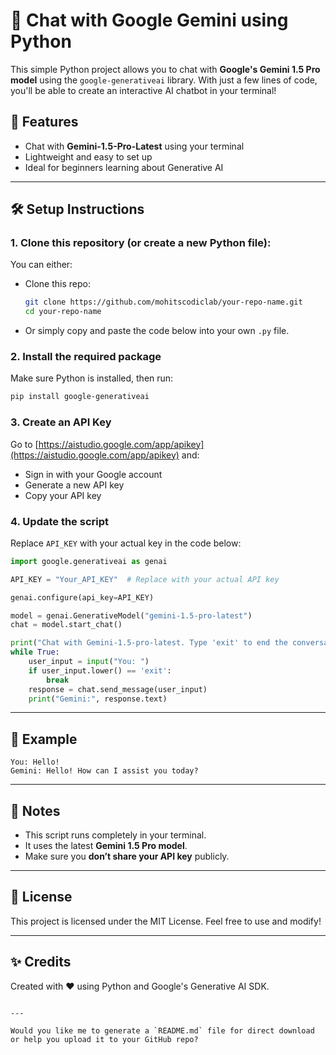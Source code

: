 # 💬 Chat with Google Gemini using Python

This simple Python project allows you to chat with **Google's Gemini 1.5 Pro model** using the `google-generativeai` library. With just a few lines of code, you'll be able to create an interactive AI chatbot in your terminal!

## 🚀 Features
- Chat with **Gemini-1.5-Pro-Latest** using your terminal
- Lightweight and easy to set up
- Ideal for beginners learning about Generative AI

---

## 🛠️ Setup Instructions

### 1. Clone this repository (or create a new Python file):
You can either:
- Clone this repo:  
  ```bash
  git clone https://github.com/mohitscodiclab/your-repo-name.git
  cd your-repo-name
  ```

- Or simply copy and paste the code below into your own `.py` file.

### 2. Install the required package
Make sure Python is installed, then run:

```bash
pip install google-generativeai
```

### 3. Create an API Key
Go to [https://aistudio.google.com/app/apikey](https://aistudio.google.com/app/apikey) and:
- Sign in with your Google account
- Generate a new API key
- Copy your API key

### 4. Update the script

Replace `API_KEY` with your actual key in the code below:

```python
import google.generativeai as genai

API_KEY = "Your_API_KEY"  # Replace with your actual API key

genai.configure(api_key=API_KEY)

model = genai.GenerativeModel("gemini-1.5-pro-latest")  
chat = model.start_chat()

print("Chat with Gemini-1.5-pro-latest. Type 'exit' to end the conversation.")
while True:
    user_input = input("You: ")
    if user_input.lower() == 'exit':
        break
    response = chat.send_message(user_input)
    print("Gemini:", response.text)
```

---

## 🧠 Example
```
You: Hello!
Gemini: Hello! How can I assist you today?
```

---

## 📌 Notes
- This script runs completely in your terminal.
- It uses the latest **Gemini 1.5 Pro model**.
- Make sure you **don’t share your API key** publicly.

---

## 📄 License
This project is licensed under the MIT License. Feel free to use and modify!

---

## ✨ Credits
Created with ❤️ using Python and Google's Generative AI SDK.
```

---

Would you like me to generate a `README.md` file for direct download or help you upload it to your GitHub repo?
